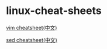 # linux-cheat-sheets

[vim cheatsheet(中文)](./vim-cheat-sheet-CN.md)

[sed cheatsheet(中文)](./sed-cheat-sheet-CN.md)